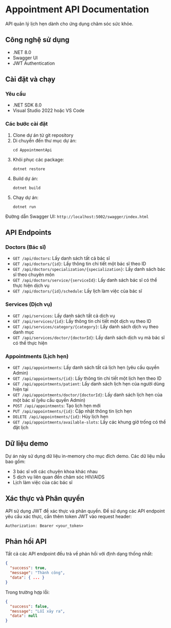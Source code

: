 # Appointment API Documentation

API quản lý lịch hẹn dành cho ứng dụng chăm sóc sức khỏe.

## Công nghệ sử dụng
- .NET 8.0
- Swagger UI
- JWT Authentication

## Cài đặt và chạy

### Yêu cầu
- .NET SDK 8.0
- Visual Studio 2022 hoặc VS Code

### Các bước cài đặt
1. Clone dự án từ git repository
2. Di chuyển đến thư mục dự án:
   ```
   cd AppointmentApi
   ```
3. Khôi phục các package:
   ```
   dotnet restore
   ```
4. Build dự án:
   ```
   dotnet build
   ```
5. Chạy dự án:
   ```
   dotnet run
   ```

Đường dẫn Swagger UI: `http://localhost:5002/swagger/index.html`

## API Endpoints

### Doctors (Bác sĩ)
- `GET /api/doctors`: Lấy danh sách tất cả bác sĩ
- `GET /api/doctors/{id}`: Lấy thông tin chi tiết một bác sĩ theo ID
- `GET /api/doctors/specialization/{specialization}`: Lấy danh sách bác sĩ theo chuyên môn
- `GET /api/doctors/service/{serviceId}`: Lấy danh sách bác sĩ có thể thực hiện dịch vụ
- `GET /api/doctors/{id}/schedule`: Lấy lịch làm việc của bác sĩ

### Services (Dịch vụ)
- `GET /api/services`: Lấy danh sách tất cả dịch vụ
- `GET /api/services/{id}`: Lấy thông tin chi tiết một dịch vụ theo ID
- `GET /api/services/category/{category}`: Lấy danh sách dịch vụ theo danh mục
- `GET /api/services/doctor/{doctorId}`: Lấy danh sách dịch vụ mà bác sĩ có thể thực hiện

### Appointments (Lịch hẹn)
- `GET /api/appointments`: Lấy danh sách tất cả lịch hẹn (yêu cầu quyền Admin)
- `GET /api/appointments/{id}`: Lấy thông tin chi tiết một lịch hẹn theo ID
- `GET /api/appointments/patient`: Lấy danh sách lịch hẹn của người dùng hiện tại
- `GET /api/appointments/doctor/{doctorId}`: Lấy danh sách lịch hẹn của một bác sĩ (yêu cầu quyền Admin)
- `POST /api/appointments`: Tạo lịch hẹn mới
- `PUT /api/appointments/{id}`: Cập nhật thông tin lịch hẹn
- `DELETE /api/appointments/{id}`: Hủy lịch hẹn
- `GET /api/appointments/available-slots`: Lấy các khung giờ trống có thể đặt lịch

## Dữ liệu demo

Dự án này sử dụng dữ liệu in-memory cho mục đích demo. Các dữ liệu mẫu bao gồm:
- 3 bác sĩ với các chuyên khoa khác nhau
- 5 dịch vụ liên quan đến chăm sóc HIV/AIDS
- Lịch làm việc của các bác sĩ

## Xác thực và Phân quyền

API sử dụng JWT để xác thực và phân quyền. Để sử dụng các API endpoint yêu cầu xác thực, cần thêm token JWT vào request header:

```
Authorization: Bearer <your_token>
```

## Phản hồi API

Tất cả các API endpoint đều trả về phản hồi với định dạng thống nhất:

```json
{
  "success": true,
  "message": "Thành công",
  "data": { ... }
}
```

Trong trường hợp lỗi:

```json
{
  "success": false,
  "message": "Lỗi xảy ra",
  "data": null
}
``` 